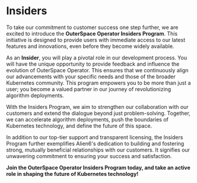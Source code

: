 # Insiders

To take our commitment to customer success one step further, we are excited to introduce the __OuterSpace Operator Insiders Program__. This initiative is designed to provide users with immediate access to our latest features and innovations, even before they become widely available.

As an __Insider__, you will play a pivotal role in our development process. You will have the unique opportunity to provide feedback and influence the evolution of OuterSpace Operator. This ensures that we continuously align our advancements with your specific needs and those of the broader Kubernetes community. This program empowers you to be more than just a user; you become a valued partner in our journey of revolutionizing algorithm deployments.

With the Insiders Program, we aim to strengthen our collaboration with our customers and extend the dialogue beyond just problem-solving. Together, we can accelerate algorithm deployments, push the boundaries of Kubernetes technology, and define the future of this space.

In addition to our top-tier support and transparent licensing, the Insiders Program further exemplifies Alien6's dedication to building and fostering strong, mutually beneficial relationships with our customers. It signifies our unwavering commitment to ensuring your success and satisfaction.

__Join the OuterSpace Operator Insiders Program today, and take an active role in shaping the future of Kubernetes technology!__
